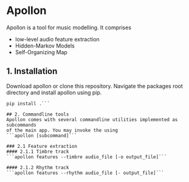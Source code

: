 # Apollon

Apollon is a tool for music modelling. It comprises
* low-level audio feature extraction
* Hidden-Markov Models
* Self-Organizing Map

## 1. Installation
Download apollon or clone this repository. Navigate the packages root directory
and install apollon using pip.

```cd path/to/apollon
pip install .```

## 2. Commandline tools
Apollon comes with several commandline utilities implemented as subcommands 
of the main app. You may invoke the using
```apollon [subcommand]```

### 2.1 Feature extraction
#### 2.1.1 Timbre track
```apollon features --timbre audio_file [-o output_file]```

#### 2.1.2 Rhythm track
```apollon features --rhythm audio_file [- output_file]```
